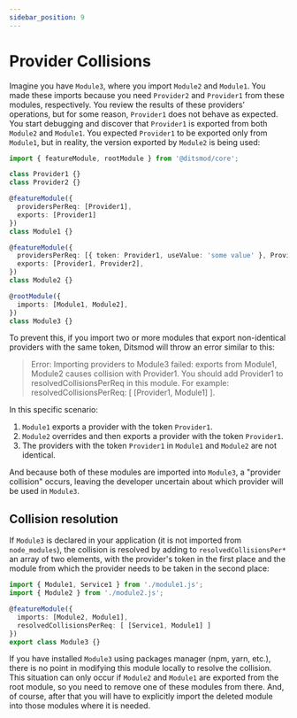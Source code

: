 ```yaml
---
sidebar_position: 9
---
```


# Provider Collisions

Imagine you have `Module3`, where you import `Module2` and `Module1`. You made these imports because you need `Provider2` and `Provider1` from these modules, respectively. You review the results of these providers’ operations, but for some reason, `Provider1` does not behave as expected. You start debugging and discover that `Provider1` is exported from both `Module2` and `Module1`. You expected `Provider1` to be exported only from `Module1`, but in reality, the version exported by `Module2` is being used:

```ts {8,14}
import { featureModule, rootModule } from '@ditsmod/core';

class Provider1 {}
class Provider2 {}

@featureModule({
  providersPerReq: [Provider1],
  exports: [Provider1]
})
class Module1 {}

@featureModule({
  providersPerReq: [{ token: Provider1, useValue: 'some value' }, Provider2],
  exports: [Provider1, Provider2],
})
class Module2 {}

@rootModule({
  imports: [Module1, Module2],
})
class Module3 {}
```

To prevent this, if you import two or more modules that export non-identical providers with the same token, Ditsmod will throw an error similar to this:

> Error: Importing providers to Module3 failed: exports from Module1, Module2 causes collision with Provider1. You should add Provider1 to resolvedCollisionsPerReq in this module. For example: resolvedCollisionsPerReq: [ [Provider1, Module1] ].

In this specific scenario:

1. `Module1` exports a provider with the token `Provider1`.
2. `Module2` overrides and then exports a provider with the token `Provider1`.
3. The providers with the token `Provider1` in `Module1` and `Module2` are not identical.

And because both of these modules are imported into `Module3`, a "provider collision" occurs, leaving the developer uncertain about which provider will be used in `Module3`.

## Collision resolution

If `Module3` is declared in your application (it is not imported from `node_modules`), the collision is resolved by adding to `resolvedCollisionsPer*` an array of two elements, with the provider's token in the first place and the module from which the provider needs to be taken in the second place:

```ts {6}
import { Module1, Service1 } from './module1.js';
import { Module2 } from './module2.js';

@featureModule({
  imports: [Module2, Module1],
  resolvedCollisionsPerReq: [ [Service1, Module1] ]
})
export class Module3 {}
```

If you have installed `Module3` using packages manager (npm, yarn, etc.), there is no point in modifying this module locally to resolve the collision. This situation can only occur if `Module2` and `Module1` are exported from the root module, so you need to remove one of these modules from there. And, of course, after that you will have to explicitly import the deleted module into those modules where it is needed.
